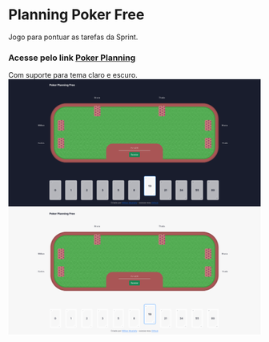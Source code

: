 # Planning Poker Free

Jogo para pontuar as tarefas da Sprint.

### Acesse pelo link [Poker Planning](https://planning-poker-ashy-pi.vercel.app)

Com suporte para tema claro e escuro.
![dark](./resources/game.png)
![white](./resources/game-white.png)